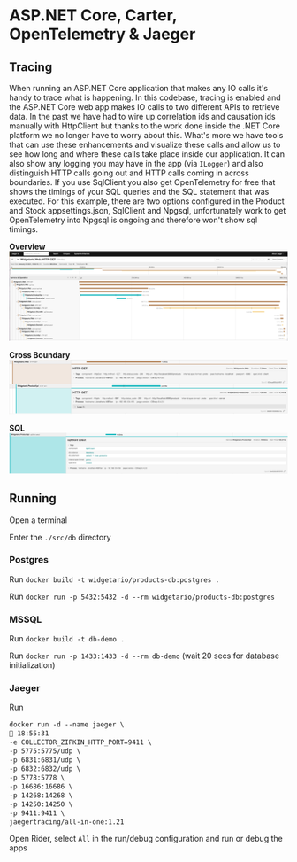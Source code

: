 # ASP.NET Core, Carter, OpenTelemetry & Jaeger

## Tracing

When running an ASP.NET Core application that makes any IO calls it's handy to trace what is happening.  In this codebase, tracing is enabled and the ASP.NET Core web app makes IO calls to two different
APIs to retrieve data.  In the past we have had to wire up correlation ids and causation ids manually with HttpClient but thanks to the work done inside the .NET Core platform we no longer have to worry 
about this.  What's more we have tools that can use these enhancements and visualize these calls and allow us to see how long and where these calls take place inside our application.  It can also show any 
logging you may have in the app (via `ILogger`) and also distinguish HTTP calls going out and HTTP calls coming in across boundaries.  If you use SqlClient you also get OpenTelemetry for free that shows the timings
of your SQL queries and the SQL statement that was executed.  For this example, there are two options configured in the Product and Stock appsettings.json, SqlClient and Npgsql, unfortunately work to get 
OpenTelemetry into Npgsql is ongoing and therefore won't show sql timings.

**Overview**
![](./overview.png)

**Cross Boundary**
![](./inandout.png)

**SQL**
![](./sql.png)

## Running

Open a terminal 

Enter the `./src/db` directory 

### Postgres

Run `docker build -t widgetario/products-db:postgres .`

Run `docker run -p 5432:5432 -d --rm widgetario/products-db:postgres`


### MSSQL

Run `docker build -t db-demo .`

Run `docker run -p 1433:1433 -d --rm db-demo` (wait 20 secs for database initialization)

### Jaeger

Run
```
docker run -d --name jaeger \                                                                                                                                                                                                          18:55:31
-e COLLECTOR_ZIPKIN_HTTP_PORT=9411 \
-p 5775:5775/udp \
-p 6831:6831/udp \
-p 6832:6832/udp \
-p 5778:5778 \
-p 16686:16686 \
-p 14268:14268 \
-p 14250:14250 \
-p 9411:9411 \
jaegertracing/all-in-one:1.21
```

Open Rider, select `All` in the run/debug configuration and run or debug the apps
